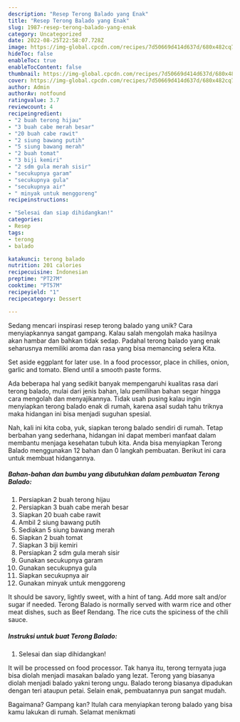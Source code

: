 ```yaml
---
description: "Resep Terong Balado yang Enak"
title: "Resep Terong Balado yang Enak"
slug: 1987-resep-terong-balado-yang-enak
category: Uncategorized
date: 2022-08-25T22:58:07.728Z
image: https://img-global.cpcdn.com/recipes/7d50669d414d637d/680x482cq70/terong-balado-foto-resep-utama.jpg
hideToc: false
enableToc: true
enableTocContent: false
thumbnail: https://img-global.cpcdn.com/recipes/7d50669d414d637d/680x482cq70/terong-balado-foto-resep-utama.jpg
cover: https://img-global.cpcdn.com/recipes/7d50669d414d637d/680x482cq70/terong-balado-foto-resep-utama.jpg
author: Admin
authorAv: notfound
ratingvalue: 3.7
reviewcount: 4
recipeingredient:
- "2 buah terong hijau"
- "3 buah cabe merah besar"
- "20 buah cabe rawit"
- "2 siung bawang putih"
- "5 siung bawang merah"
- "2 buah tomat"
- "3 biji kemiri"
- "2 sdm gula merah sisir"
- "secukupnya garam"
- "secukupnya gula"
- "secukupnya air"
- " minyak untuk menggoreng"
recipeinstructions:

- "Selesai dan siap dihidangkan!"
categories:
- Resep
tags:
- terong
- balado

katakunci: terong balado 
nutrition: 201 calories
recipecuisine: Indonesian
preptime: "PT27M"
cooktime: "PT57M"
recipeyield: "1"
recipecategory: Dessert

---
```





Sedang mencari inspirasi resep terong balado yang unik? Cara menyiapkannya sangat gampang. Kalau salah mengolah maka hasilnya akan hambar dan bahkan tidak sedap. Padahal terong balado yang enak seharusnya memiliki aroma dan rasa yang bisa memancing selera Kita.





Set aside eggplant for later use. In a food processor, place in chilies, onion, garlic and tomato. Blend until a smooth paste forms.

Ada beberapa hal yang sedikit banyak mempengaruhi kualitas rasa dari terong balado, mulai dari jenis bahan, lalu pemilihan bahan segar hingga cara mengolah dan menyajikannya. Tidak usah pusing kalau ingin menyiapkan terong balado enak di rumah, karena asal sudah tahu triknya maka hidangan ini bisa menjadi suguhan spesial.






Nah, kali ini kita coba, yuk, siapkan terong balado sendiri di rumah. Tetap berbahan yang sederhana, hidangan ini dapat memberi manfaat dalam membantu menjaga kesehatan tubuh kita. Anda bisa menyiapkan Terong Balado menggunakan 12 bahan dan 0 langkah pembuatan. Berikut ini cara untuk membuat hidangannya.

<!--inarticleads1-->

##### Bahan-bahan dan bumbu yang dibutuhkan dalam pembuatan Terong Balado:

1. Persiapkan 2 buah terong hijau
1. Persiapkan 3 buah cabe merah besar
1. Siapkan 20 buah cabe rawit
1. Ambil 2 siung bawang putih
1. Sediakan 5 siung bawang merah
1. Siapkan 2 buah tomat
1. Siapkan 3 biji kemiri
1. Persiapkan 2 sdm gula merah sisir
1. Gunakan secukupnya garam
1. Gunakan secukupnya gula
1. Siapkan secukupnya air
1. Gunakan  minyak untuk menggoreng


It should be savory, lightly sweet, with a hint of tang. Add more salt and/or sugar if needed. Terong Balado is normally served with warm rice and other meat dishes, such as Beef Rendang. The rice cuts the spiciness of the chili sauce. 

<!--inarticleads2-->

##### Instruksi untuk buat Terong Balado:


1. Selesai dan siap dihidangkan!

It will be processed on food processor. Tak hanya itu, terong ternyata juga bisa diolah menjadi masakan balado yang lezat. Terong yang biasanya diolah menjadi balado yakni terong ungu. Balado terong biasanya dipadukan dengan teri ataupun petai. Selain enak, pembuatannya pun sangat mudah. 

Bagaimana? Gampang kan? Itulah cara menyiapkan terong balado yang bisa kamu lakukan di rumah. Selamat menikmati
